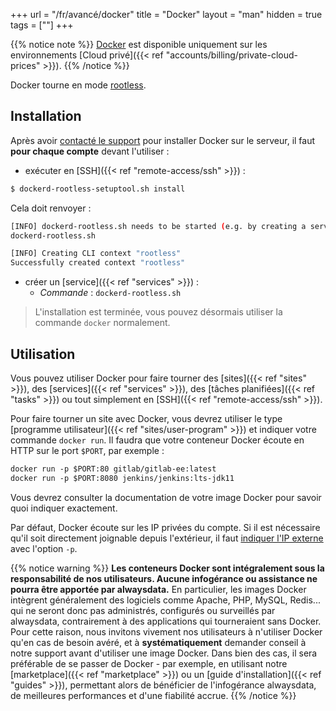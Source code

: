 +++
url = "/fr/avancé/docker"
title = "Docker"
layout = "man"
hidden = true
tags = [""]
+++

{{% notice note %}}
[Docker](https://www.docker.com/) est disponible uniquement sur les environnements [Cloud privé]({{< ref "accounts/billing/private-cloud-prices" >}}).
{{% /notice %}}

Docker tourne en mode [rootless](https://docs.docker.com/engine/security/rootless/).

## Installation

Après avoir [contacté le support](https://admin.alwaysdata.com/support/add) pour installer Docker sur le serveur, il faut **pour chaque compte** devant l'utiliser :

- exécuter en [SSH]({{< ref "remote-access/ssh" >}}) :

```sh
$ dockerd-rootless-setuptool.sh install
```

Cela doit renvoyer :

```sh
[INFO] dockerd-rootless.sh needs to be started (e.g. by creating a service):
dockerd-rootless.sh 

[INFO] Creating CLI context "rootless"
Successfully created context "rootless"
```

- créer un [service]({{< ref "services" >}}) :
    - *Commande* : `dockerd-rootless.sh`
    
> L'installation est terminée, vous pouvez désormais utiliser la commande `docker` normalement.

## Utilisation

Vous pouvez utiliser Docker pour faire tourner des [sites]({{< ref "sites" >}}), des [services]({{< ref "services" >}}), des [tâches planifiées]({{< ref "tasks" >}}) ou tout simplement en [SSH]({{< ref "remote-access/ssh" >}}).

Pour faire tourner un site avec Docker, vous devrez utiliser le type [programme utilisateur]({{< ref "sites/user-program" >}}) et indiquer votre commande `docker run`. Il faudra que votre conteneur Docker écoute en HTTP sur le port `$PORT`, par exemple :

```txt
docker run -p $PORT:80 gitlab/gitlab-ee:latest
docker run -p $PORT:8080 jenkins/jenkins:lts-jdk11
```

Vous devrez consulter la documentation de votre image Docker pour savoir quoi indiquer exactement.

Par défaut, Docker écoute sur les IP privées du compte. Si il est nécessaire qu'il soit directement joignable depuis l'extérieur, il faut [indiquer l'IP externe](https://docs.docker.com/engine/containers/run/#exposed-ports) avec l'option `-p`.


{{% notice warning %}}
**Les conteneurs Docker sont intégralement sous la responsabilité de nos utilisateurs. Aucune infogérance ou assistance ne pourra être apportée par alwaysdata.** En particulier, les images Docker intègrent généralement des logiciels comme Apache, PHP, MySQL, Redis... qui ne seront donc pas administrés, configurés ou surveillés par alwaysdata, contrairement à des applications qui tourneraient sans Docker. Pour cette raison, nous invitons vivement nos utilisateurs à n'utiliser Docker qu'en cas de besoin avéré, et à **systématiquement** demander conseil à notre support avant d'utiliser une image Docker. Dans bien des cas, il sera préférable de se passer de Docker - par exemple, en utilisant notre [marketplace]({{< ref "marketplace" >}}) ou un [guide d'installation]({{< ref "guides" >}}), permettant alors de bénéficier de l'infogérance alwaysdata, de meilleures performances et d'une fiabilité accrue.
{{% /notice %}}

